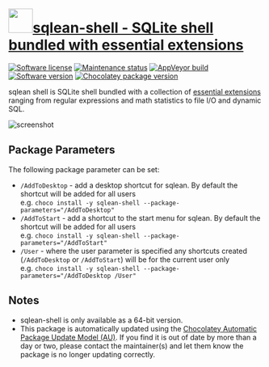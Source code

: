 # [<img src="https://cdn.jsdelivr.net/gh/dgalbraith/chocolatey-packages@ee024e32bd615c9597654203de1907c6533027f8/icons/sqlean-shell.png" width="48" height="48" />sqlean-shell - SQLite shell bundled with essential extensions](https://chocolatey.org/packages/sqlean-shell)

[![Software license](https://img.shields.io/badge/license-MIT-green.svg)](https://github.com/nalgeon/sqlite/blob/main/LICENSE)
[![Maintenance status](https://img.shields.io/badge/maintained%3F-yes-green.svg)](https://gitHub.com/dgalbraith/chocolatey-packages/graphs/commit-activity)
[![AppVeyor build](https://img.shields.io/appveyor/ci/dgalbraith/chocolatey-packages)](https://ci.appveyor.com/project/dgalbraith/chocolatey-packages)
[![Software version](https://img.shields.io/badge/Source-v3.43.0-blue.svg)](https://github.com/nalgeon/sqlite/releases/tag/3.43.0)
[![Chocolatey package version](https://img.shields.io/chocolatey/v/sqlean-shell?label=Chocolatey)](https://chocolatey.org/packages/sqlean-shell)

sqlean shell is SQLite shell bundled with a collection of [essential extensions](https://github.com/nalgeon/sqlean#main-set)
ranging from regular expressions and math statistics to file I/O and dynamic SQL.

![screenshot](https://cdn.jsdelivr.net/gh/dgalbraith/chocolatey-packages@ee024e32bd615c9597654203de1907c6533027f8/automatic/sqlean-shell/screenshot.png)

## Package Parameters

The following package parameter can be set:

* `/AddToDesktop` - add a desktop shortcut for sqlean.  By default the shortcut will be added for all users  
e.g. `choco install -y sqlean-shell --package-parameters="/AddToDesktop"`
* `/AddToStart` - add a shortcut to the start menu for sqlean.  By default the shortcut will be added for all users  
e.g. `choco install -y sqlean-shell --package-parameters="/AddToStart"`
* `/User` - where the user parameter is specified any shortcuts created (`/AddToDesktop` or `/AddToStart`) will be
for the current user only  
e.g. `choco install -y sqlean-shell --package-parameters="/AddToDesktop /User"`

## Notes

* sqlean-shell is only available as a 64-bit version.
* This package is automatically updated using the [Chocolatey Automatic Package Update Model (AU)](https://github.com/majkinetor/au/blob/master/README.md).
  If you find it is out of date by more than a day or two, please contact
  the maintainer(s) and let them know the package is no longer updating
  correctly.
